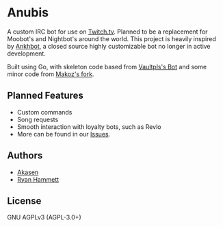 # Anubis 

A custom IRC bot for use on [Twitch.tv](https://www.twitch.tv/). Planned to be a replacement for Moobot's and Nightbot's around the world. This project is heavily inspired by [Ankhbot](http://marcinswierzowski.com/Gallery/Projects/AnkhBotR2/), a closed source highly customizable bot no longer in active development.

Built using Go, with skeleton code based from [Vaultpls's Bot](https://github.com/Vaultpls/Twitch-IRC-Bot) and some minor code from [Makoz's fork](https://github.com/Makoz/Twitch-IRC-Bot).

## Planned Features
 * Custom commands
 * Song requests
 * Smooth interaction with loyalty bots, such as Revlo
 * More can be found in our [Issues](https://github.com/Akasen/Anubis/issues).

## Authors
 * [Akasen](https://github.com/Akasen)
 * [Ryan Hammett](https://github.com/Larke12)

## License

GNU AGPLv3 (AGPL-3.0+)
